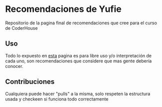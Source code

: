 # Recomendaciones de Yufie

Repositorio de la pagina final de recomendaciones que cree para el curso de CoderHouse

## Uso
Todo lo expuesto en [esta](https://gonzaortiz96.github.io/recomendacionesyufie/) pagina es para libre uso y/o interpretación de cada uno, son recomendaciones que considere que mas gente debería conocer.





## Contribuciones
Cualquiera puede hacer "pulls" a la misma, solo respeten la estructura usada y checkeen si funciona todo correctamente
